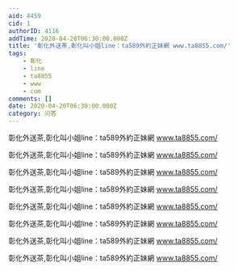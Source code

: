 ```yaml
---
aid: 4459
cid: 1
authorID: 4116
addTime: 2020-04-20T06:30:00.000Z
title: '彰化外送茶,彰化叫小姐line：ta589外約正妹網 www.ta8855.com/'
tags:
    - 彰化
    - line
    - ta8855
    - www
    - com
comments: []
date: 2020-04-20T06:30:00.000Z
category: 问答
---
```


彰化外送茶,彰化叫小姐line：ta589外約正妹網 www.ta8855.com/

彰化外送茶,彰化叫小姐line：ta589外約正妹網 www.ta8855.com/

彰化外送茶,彰化叫小姐line：ta589外約正妹網 www.ta8855.com/

彰化外送茶,彰化叫小姐line：ta589外約正妹網 www.ta8855.com/

彰化外送茶,彰化叫小姐line：ta589外約正妹網 www.ta8855.com/

彰化外送茶,彰化叫小姐line：ta589外約正妹網 www.ta8855.com/

彰化外送茶,彰化叫小姐line：ta589外約正妹網 www.ta8855.com/

彰化外送茶,彰化叫小姐line：ta589外約正妹網 www.ta8855.com/
